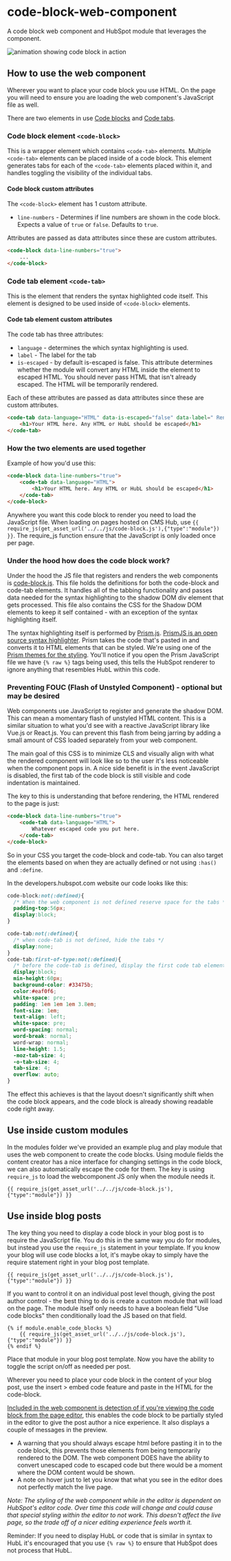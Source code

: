 # code-block-web-component
A code block web component and HubSpot module that leverages the component.

![animation showing code block in action](https://jonm.d.pr/r1HQO5+)

## How to use the web component
Wherever you want to place your code block you use HTML. On the page you will need to ensure you are loading the web component's JavaScript file as well.

There are two elements in use [Code blocks](#code-block-element-code-block) and [Code tabs](#code-tab-element-code-tab).
### Code block element `<code-block>`

This is a wrapper element which contains `<code-tab>` elements. Multiple `<code-tab>` elements can be placed inside of a code block. This element generates tabs for each of the `<code-tab>` elements placed within it, and handles toggling the visibility of the individual tabs.

#### Code block custom attributes
The `<code-block>` element has 1 custom attribute.
* `line-numbers` - Determines if line numbers are shown in the code block. Expects a value of `true` or `false`. Defaults to `true`. 

Attributes are passed as data attributes since these are custom attributes. 
``` html
<code-block data-line-numbers="true">
    ...
</code-block>
```

### Code tab element `<code-tab>`
This is the element that renders the syntax highlighted code itself. This element is designed to be used inside of `<code-block>` elements.

#### Code tab element custom attributes
The code tab has three attributes:
* `language` - determines the which syntax highlighting is used.
* `label` - The label for the tab
* `is-escaped` - by default is-escaped is false. This attribute determines whether the module will convert any HTML inside the element to escaped HTML. You should never pass HTML that isn't already escaped. The HTML will be temporarily rendered.

Each of these attributes are passed as data attributes since these are custom attributes.
``` html
<code-tab data-language="HTML" data-is-escaped="false" data-label=" Rendered HTML">
    <h1>Your HTML here. Any HTML or HubL should be escaped</h1>
</code-tab>
```

### How the two elements are used together
Example of how you'd use this:
``` html
<code-block data-line-numbers="true">
    <code-tab data-language="HTML">
        <h1>Your HTML here. Any HTML or HubL should be escaped</h1>
    </code-tab>
</code-block>
```

Anywhere you want this code block to render you need to load the JavaScript file. When loading on pages hosted on CMS Hub, use `{{ require_js(get_asset_url('../../js/code-block.js'),{"type":"module"}) }}`. The require_js function ensure that the JavaScript is only loaded once per page.

### Under the hood how does the code block work?
Under the hood the JS file that registers and renders the web components is [code-block.js](/src/js/code-block.js). This file holds the definitions for both the code-block and code-tab elements. It handles all of the tabbing functionality and passes data needed for the syntax highlighting to the shadow DOM div element that gets processed. This file also contains the CSS for the Shadow DOM elements to keep it self contained - with an exception of the syntax highlighting itself.

The syntax highlighting itself is performed by [Prism.js](/src/js/prism.js). [PrismJS is an open source syntax highlighter](https://github.com/PrismJS/prism). Prism takes the code that's pasted in and converts it to HTML elements that can be styled. We're using one of the [Prism themes for the styling](/src/css/components/prism.css). You'll notice if you open the Prism JavaScript file we have `{% raw %}` tags being used, this tells the HubSpot renderer to ignore anything that resembles HubL within this code. 

### Preventing FOUC (Flash of Unstyled Component) - optional but may be desired
Web components use JavaScript to register and generate the shadow DOM. This can mean a momentary flash of unstyled HTML content. This is a similar situation to what you'd see with a reactive JavaScript library like Vue.js or React.js. You can prevent this flash from being jarring by adding a small amount of CSS loaded separately from your web component.

The main goal of this CSS is to minimize CLS and visually align with what the rendered component will look like so to the user it's less noticeable when the component pops in. A nice side benefit is in the event JavaScript is disabled, the first tab of the code block is still visible and code indentation is maintained.

The key to this is understanding that before rendering, the HTML rendered to the page is just:

``` html
<code-block data-line-numbers="true">
    <code-tab data-language="HTML">
        Whatever escaped code you put here.
    </code-tab>
</code-block>
```
So in your CSS you target the code-block and code-tab. You can also target the elements based on when they are actually defined or not using `:has()` and `:define`.

In the developers.hubspot.com website our code looks like this:
``` CSS
code-block:not(:defined){
  /* When the web component is not defined reserve space for the tabs */
  padding-top:56px;
  display:block;
}

code-tab:not(:defined){
  /* when code-tab is not defined, hide the tabs */
  display:none;
}
code-tab:first-of-type:not(:defined){
  /* before the code-tab is defined, display the first code tab element and style it with CSS visually align to the web component */
  display:block;
  min-height:60px;
  background-color: #33475b;
  color:#eaf0f6;
  white-space: pre;
  padding: 1em 1em 1em 3.8em;
  font-size: 1em;
  text-align: left;
  white-space: pre;
  word-spacing: normal;
  word-break: normal;
  word-wrap: normal;
  line-height: 1.5;
  -moz-tab-size: 4;
  -o-tab-size: 4;
  tab-size: 4;
  overflow: auto;
}
```
The effect this achieves is that the layout doesn't significantly shift when the code block appears, and the code block is already showing readable code right away.


## Use inside custom modules
In the modules folder we've provided an example plug and play module that uses the web component to create the code blocks. Using module fields the content creator has a nice interface for changing settings in the code block, we can also automatically escape the code for them. The key is using `require_js` to load the webcomponent JS only when the module needs it.
``` Jinja
{{ require_js(get_asset_url('../../js/code-block.js'),{"type":"module"}) }}
```

## Use inside blog posts
The key thing you need to display a code block in your blog post is to require the JavaScript file. You do this in the same way you do for modules, but instead you use the `require_js` statement in your template. If you know your blog will use code blocks a lot, it's maybe okay to simply have the require statement right in your blog post template.
``` Jinja
{{ require_js(get_asset_url('../../js/code-block.js'),{"type":"module"}) }}
```
If you want to control it on an individual post level though, giving the post author control - the best thing to do is create a custom module that will load on the page. The module itself only needs to have a boolean field "Use code blocks" then conditionally load the JS based on that field.
``` Jinja
{% if module.enable_code_blocks %}
    {{ require_js(get_asset_url('../../js/code-block.js'),{"type":"module"}) }}
{% endif %}
```
Place that module in your blog post template. Now you have the ability to toggle the script on/off as needed per post.

Wherever you need to place your code block in the content of your blog post, use the insert > embed code feature and paste in the HTML for the code-block.

[Included in the web component is detection of if you're viewing the code block from the page editor](https://github.com/TheWebTech/hs-code-block-web-component/blob/c92ceccebea77f867d2b75f52bf2aa7dc78d6415/src/js/code-block.js#L1-L32), this enables the code block to be partially styled in the editor to give the post author a nice experience. It also displays a couple of messages in the preview.
* A warning that you should always escape html before pasting it in to the code block, this prevents those elements from being temporarily rendered to the DOM. The web component DOES have the ability to convert unescaped code to escaped code but there would be a moment where the DOM content would be shown.
* A note on hover just to let you know that what you see in the editor does not perfectly match the live page.

_Note: The styling of the web component while in the editor is dependent on HubSpot's editor code. Over time this code will change and could cause that special styling within the editor to not work. This doesn't affect the live page, so the trade off of a nicer editing experience feels worth it._

Reminder: If you need to display HubL or code that is similar in syntax to HubL it's encouraged that you use `{% raw %}` to ensure that HubSpot does not process that HubL.
